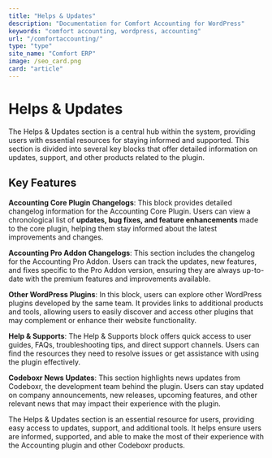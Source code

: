 ```yaml
---
title: "Helps & Updates"
description: "Documentation for Comfort Accounting for WordPress"
keywords: "comfort accounting, wordpress, accounting"
url: "/comfortaccounting/"
type: "type"
site_name: "Comfort ERP"
image: /seo_card.png
card: "article"
---
```


# Helps & Updates

The Helps & Updates section is a central hub within the system, providing users with essential resources for staying informed and supported. This section is divided into several key blocks that offer detailed information on updates, support, and other products related to the plugin.

## Key Features ##

**Accounting Core Plugin Changelogs**:
This block provides detailed changelog information for the Accounting Core Plugin. Users can view a chronological list of **updates, bug fixes, and feature enhancements** made to the core plugin, helping them stay informed about the latest improvements and changes.

**Accounting Pro Addon Changelogs**:
This section includes the changelog for the Accounting Pro Addon. Users can track the updates, new features, and fixes specific to the Pro Addon version, ensuring they are always up-to-date with the premium features and improvements available.

**Other WordPress Plugins**:
In this block, users can explore other WordPress plugins developed by the same team. It provides links to additional products and tools, allowing users to easily discover and access other plugins that may complement or enhance their website functionality.

**Help & Supports**:
The Help & Supports block offers quick access to user guides, FAQs, troubleshooting tips, and direct support channels. Users can find the resources they need to resolve issues or get assistance with using the plugin effectively.

**Codeboxr News Updates**:
This section highlights news updates from Codeboxr, the development team behind the plugin. Users can stay updated on company announcements, new releases, upcoming features, and other relevant news that may impact their experience with the plugin.

The Helps & Updates section is an essential resource for users, providing easy access to updates, support, and additional tools. It helps ensure users are informed, supported, and able to make the most of their experience with the Accounting plugin and other Codeboxr products.